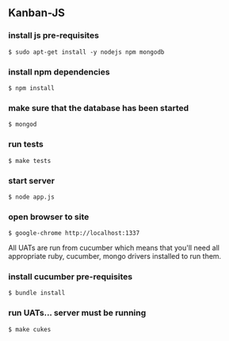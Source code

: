 ## Kanban-JS

### install js pre-requisites
```$ sudo apt-get install -y nodejs npm mongodb```

### install npm dependencies
```$ npm install```


### make sure that the database has been started
```$ mongod```

### run tests
```$ make tests```

### start server
```$ node app.js```

### open browser to site
```$ google-chrome http://localhost:1337```

All UATs are run from cucumber which means that you'll need all appropriate ruby, cucumber, mongo drivers installed to run them.

### install cucumber pre-requisites
```$ bundle install```

### run UATs... server must be running
```$ make cukes```

